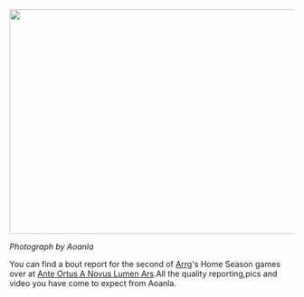 <html><body><a href="http://scottishrollerderbyblog.com/2012/03/lw-v-sfc.jpg"><img src="http://scottishrollerderbyblog.com/2012/03/lw-v-sfc.jpg" alt="" title="SONY DSC" width="614" height="398" class="aligncenter size-full wp-image-935"></a>

<em>Photograph by Aoanla</em>

You can find a bout report for the second of <a href="http://arrg.co.uk/">Arrg</a>'s Home Season games over at <a href="http://aoanla.blogspot.com/2012/03/bout-report-arrg-home-season-2012.html">Ante Ortus A Novus Lumen Ars</a>.All the quality reporting,pics and video you have come to expect from Aoanla.</body></html>
